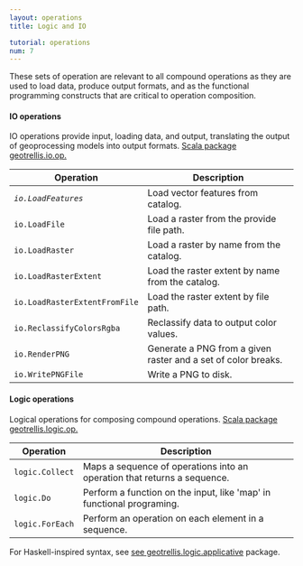 ```yaml
---
layout: operations
title: Logic and IO

tutorial: operations
num: 7
---
```


These sets of operation are relevant to all compound operations as they are used to load data, produce output formats, and as the functional programming constructs that are critical to operation composition.

#### IO operations 

IO operations provide input, loading data, and output, translating the output of geoprocessing models
into output formats.  [Scala package geotrellis.io.op.](http://azavea.github.com/geotrellis/latest/api/#geotrellis.io.op.package)

<table class="bordered-table zebra-striped">
      <thead>
          <tr>
            <th>Operation</th>
            <th>Description</th>
          </tr>
        </thead>
        <tbody>
<tr><td><code><i>io.LoadFeatures</i></code></td><td>Load vector features from catalog.</td></tr>
<tr><td><code>io.LoadFile</code></td><td>Load a raster from the provide file path.</td></tr>
<tr><td><code>io.LoadRaster</code></td><td>Load a raster by name from the catalog.</td></tr>
<tr><td><code>io.LoadRasterExtent</code></td><td>Load the raster extent by name from the catalog.</td></tr>
<tr><td><code>io.LoadRasterExtentFromFile</code></td><td>Load the raster extent by file path.</td></tr>
<tr><td><code>io.ReclassifyColorsRgba</code></td><td>Reclassify data to output color values.</td></tr>
<tr><td><code>io.RenderPNG</code></td><td>Generate a PNG from a given raster and a set of color breaks.</td></tr>
<tr><td><code>io.WritePNGFile</code></td><td>Write a PNG to disk.</td></tr>
</tbody>
</table>

#### Logic operations

Logical operations for composing compound operations.  [Scala package geotrellis.logic.op.](http://azavea.github.com/geotrellis/latest/api/#geotrellis.logic.op.package)

<table class="bordered-table zebra-striped">
      <thead>
          <tr>
            <th>Operation</th>
            <th>Description</th>
          </tr>
        </thead>
        <tbody>
<tr><td><code>logic.Collect</code></td><td>Maps a sequence of operations into an operation that returns a sequence.</td></tr>
<tr><td><code>logic.Do</code></td><td>Perform a function on the input, like 'map' in functional programing.</td></tr>
<tr><td><code>logic.ForEach</code></td><td>Perform an operation on each element in a sequence.</td></tr>
</tbody>
</table>

For Haskell-inspired syntax, see [see geotrellis.logic.applicative](http://azavea.github.com/geotrellis/latest/api/#geotrellis.logic.applicative.package) package.

